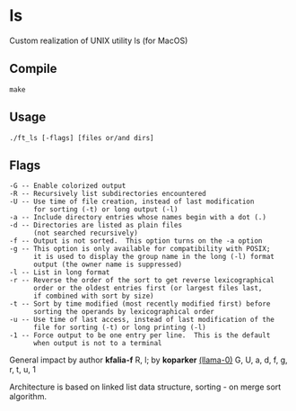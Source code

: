 # ls

Custom realization of UNIX utility ls (for MacOS)

## Compile

```
make
```

## Usage

```
./ft_ls [-flags] [files or/and dirs]
```

## Flags

```
-G -- Enable colorized output
-R -- Recursively list subdirectories encountered
-U -- Use time of file creation, instead of last modification
      for sorting (-t) or long output (-l)
-a -- Include directory entries whose names begin with a dot (.)
-d -- Directories are listed as plain files
      (not searched recursively)
-f -- Output is not sorted.  This option turns on the -a option
-g -- This option is only available for compatibility with POSIX;
      it is used to display the group name in the long (-l) format
      output (the owner name is suppressed)
-l -- List in long format
-r -- Reverse the order of the sort to get reverse lexicographical
      order or the oldest entries first (or largest files last,
      if combined with sort by size)
-t -- Sort by time modified (most recently modified first) before
      sorting the operands by lexicographical order
-u -- Use time of last access, instead of last modification of the 
      file for sorting (-t) or long printing (-l)
-1 -- Force output to be one entry per line.  This is the default 
      when output is not to a terminal
```

General impact by author **kfalia-f** R, l; by **koparker** [(llama-0)] G, U, a, d, f, g, r, t, u, 1

Architecture is based on linked list data structure, sorting - on merge sort algorithm.


[(llama-0)]: https://github.com/llama-0

